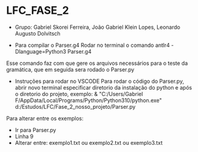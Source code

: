 # LFC_FASE_2

- Grupo: Gabriel Skorei Ferreira, João Gabriel Klein Lopes, Leonardo Augusto Dolvitsch

- Para compilar o Parser.g4
Rodar no terminal o comando
antlr4 -Dlanguage=Python3 Parser.g4

Esse comando faz com que gere os arquivos necessários para o teste da gramática,
que em seguida sera rodado o Parser.py

- Instruções para rodar no VSCODE
Para rodar o código do Parser.py, abrir novo terminal especificar diretorio da instalação do python e após o diretorio do projeto, exemplo:
& "C:/Users/Gabriel F/AppData/Local/Programs/Python/Python310/python.exe" d:/Estudos/LFC/Fase_2_nosso_projeto/Parser.py

Para alterar entre os exemplos:
- Ir para Parser.py
- Linha 9
- Alterar entre: exemplo1.txt ou exemplo2.txt ou exemplo3.txt
